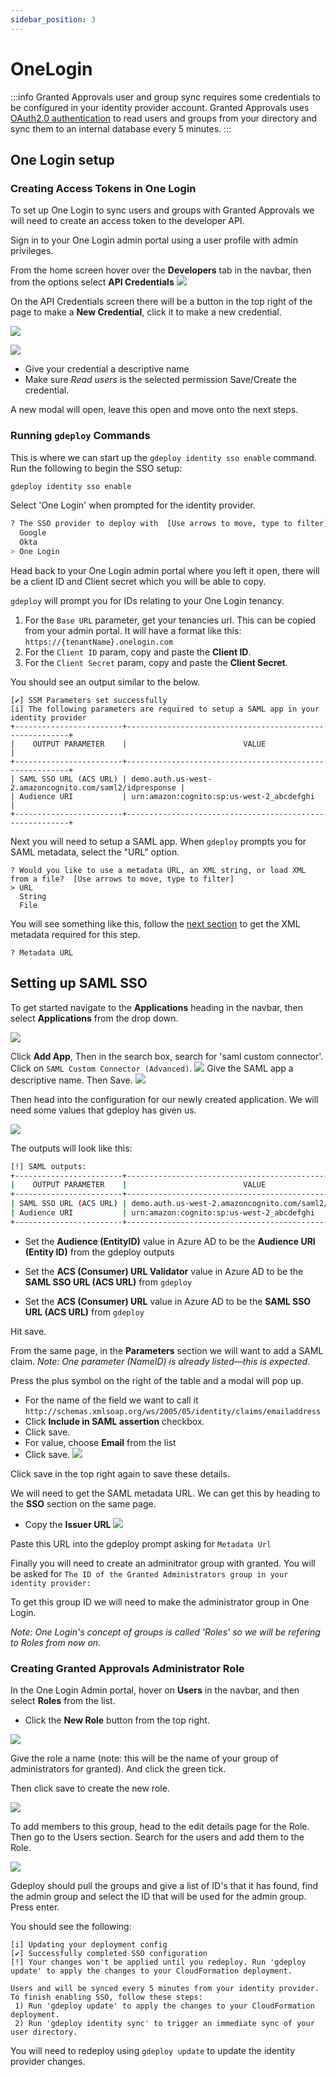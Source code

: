 ```yaml
---
sidebar_position: 3
---
```


# OneLogin

:::info
Granted Approvals user and group sync requires some credentials to be configured in your identity provider account. Granted Approvals uses [OAuth2.0 authentication](https://developers.onelogin.com/api-docs/2/oauth20-tokens/generate-tokens-2) to read users and groups from your directory and sync them to an internal database every 5 minutes.
:::

## One Login setup

### Creating Access Tokens in One Login

To set up One Login to sync users and groups with Granted Approvals we will need to create an access token to the developer API.

Sign in to your One Login admin portal using a user profile with admin privileges.

From the home screen hover over the **Developers** tab in the navbar, then from the options select **API Credentials**
![](/img/sso/one-login/1.png)

On the API Credentials screen there will be a button in the top right of the page to make a **New Credential**, click it to make a new credential.

![](/img/sso/one-login/2.png)

![](/img/sso/one-login/3.png)
- Give your credential a descriptive name
- Make sure *Read users* is the selected permission
Save/Create the credential.

A new modal will open, leave this open and move onto the next steps.

### Running `gdeploy` Commands

This is where we can start up the `gdeploy identity sso enable` command. Run the following to begin the SSO setup:

```bash
gdeploy identity sso enable
```

Select 'One Login' when prompted for the identity provider.

```bash
? The SSO provider to deploy with  [Use arrows to move, type to filter]
  Google
  Okta
> One Login
```

Head back to your One Login admin portal where you left it open, there will be a client ID and Client secret which you will be able to copy.

`gdeploy` will prompt you for IDs relating to your One Login tenancy.

1. For the `Base URL` parameter, get your tenancies url. This can be copied from your admin portal. It will have a format like this: `https://{tenantName}.onelogin.com`
2. For the `Client ID` param, copy and paste the **Client ID**.
3. For the `Client Secret` param, copy and paste the **Client Secret**.


You should see an output similar to the below.

```
[✔] SSM Parameters set successfully
[i] The following parameters are required to setup a SAML app in your identity provider
+------------------------+---------------------------------------------------------+
|    OUTPUT PARAMETER    |                          VALUE                          |
+------------------------+---------------------------------------------------------+
| SAML SSO URL (ACS URL) | demo.auth.us-west-2.amazoncognito.com/saml2/idpresponse |
| Audience URI           | urn:amazon:cognito:sp:us-west-2_abcdefghi               |
+------------------------+---------------------------------------------------------+
```

Next you will need to setup a SAML app. When `gdeploy` prompts you for SAML metadata, select the "URL" option.

```
? Would you like to use a metadata URL, an XML string, or load XML from a file?  [Use arrows to move, type to filter]
> URL
  String
  File
```

You will see something like this, follow the [next section](#setting-up-saml-sso) to get the XML metadata required for this step.

```
? Metadata URL
```

## Setting up SAML SSO

To get started navigate to the **Applications** heading in the navbar, then select **Applications** from the drop down.

![](/img/sso/one-login/4.png)

Click **Add App**, Then in the search box, search for 'saml custom connector'. Click on `SAML Custom Connector (Advanced)`.
![](/img/sso/one-login/5.png)
Give the SAML app a descriptive name. Then Save.
![](/img/sso/one-login/6.png)


Then head into the configuration for our newly created application. We will need some values that gdeploy has given us.
 
![](/img/sso/one-login/7.png)

The outputs will look like this:

```bash
[!] SAML outputs:
+------------------------+---------------------------------------------------------+
|    OUTPUT PARAMETER    |                          VALUE                          |
+------------------------+---------------------------------------------------------+
| SAML SSO URL (ACS URL) | demo.auth.us-west-2.amazoncognito.com/saml2/idpresponse |
| Audience URI           | urn:amazon:cognito:sp:us-west-2_abcdefghi               |
+------------------------+---------------------------------------------------------+
```

- Set the **Audience (EntityID)** value in Azure AD to be the  **Audience URI (Entity ID)** from the gdeploy outputs

- Set the **ACS (Consumer) URL Validator** value in Azure AD to be the **SAML SSO URL (ACS URL)** from `gdeploy`
- Set the **ACS (Consumer) URL** value in Azure AD to be the **SAML SSO URL (ACS URL)** from `gdeploy`

Hit save.

From the same page, in the **Parameters** section we will want to add a SAML claim. 
*Note: One parameter (NameID) is already listed—this is expected.*

Press the plus symbol on the right of the table and a modal will pop up.
- For the name of the field we want to call it `http://schemas.xmlsoap.org/ws/2005/05/identity/claims/emailaddress`
- Click **Include in SAML assertion** checkbox.
- Click save.
- For value, choose **Email** from the list
- Click save.
![](/img/sso/one-login/8.png)

Click save in the top right again to save these details.


We will need to get the SAML metadata URL. We can get this by heading to the **SSO** section on the same page.
- Copy the **Issuer URL**
![](/img/sso/one-login/9.png)

Paste this URL into the gdeploy prompt asking for `Metadata Url`

Finally you will need to create an adminitrator group with granted. You will be asked for `The ID of the Granted Administrators group in your identity provider:`

To get this group ID we will need to make the administrator group in One Login.

*Note: One Login's concept of groups is called 'Roles' so we will be refering to Roles from now on.*

### Creating Granted Approvals Administrator Role

In the One Login Admin portal, hover on **Users** in the navbar, and then select **Roles** from the list.
- Click the **New Role** button from the top right.

![](/img/sso/one-login/10.png)

Give the role a name (note: this will be the name of your group of administrators for granted). And click the green tick.

Then click save to create the new role.

![](/img/sso/one-login/11.png)

To add members to this group, head to the edit details page for the Role. Then go to the Users section.
Search for the users and add them to the Role.

![](/img/sso/one-login/12.png)

Gdeploy should pull the groups and give a list of ID's that it has found, find the admin group and select the ID that will be used for the admin group. Press enter.

You should see the following:

```
[i] Updating your deployment config
[✔] Successfully completed SSO configuration
[!] Your changes won't be applied until you redeploy. Run 'gdeploy update' to apply the changes to your CloudFormation deployment.

Users and will be synced every 5 minutes from your identity provider. To finish enabling SSO, follow these steps:
 1) Run 'gdeploy update' to apply the changes to your CloudFormation deployment.
 2) Run 'gdeploy identity sync' to trigger an immediate sync of your user directory.
```

You will need to redeploy using `gdeploy update` to update the identity provider changes.

